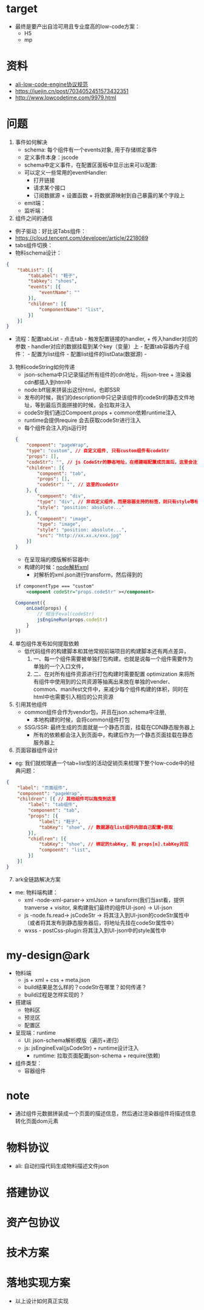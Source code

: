 # target
- 最终是要产出自洽可用且专业度高的low-code方案：
    - H5
    - mp
# 资料
- [ali-low-code-engine协议规范](https://lowcode-engine.cn/site/docs/specs/lowcode-spec)
- https://juejin.cn/post/7034052451573432351
- http://www.lowcodetime.com/9979.html

# 问题
1. 事件如何解决
    - schema: 每个组件有一个events对象, 用于存储绑定事件
    - 定义事件本身：jscode
    - schema中定义事件，在配置区面板中显示出来可以配置:
    - 可以定义一些常用的eventHandler:
        - 打开链接
        - 请求某个接口
        - 订阅数据源 + 设置函数 + 将数据源映射到自己暴露的某个字段上
    - emit端：
    - 监听端：
2. 组件之间的通信
- 例子驱动：好比说Tabs组件：
- https://cloud.tencent.com/developer/article/2218089
- tabs组件切换：
- 物料schema设计：
```json
{
    "tabList": [{
        "tabLabel": "鞋子",
        "tabkey": "shoes",
        "events": [{
            "eventName": ""
        }],
        "children": [{
            "componentName": "list",
        }]
    }]
}
```
- 流程：配置tabList - 点击tab - 触发配置链接的handler, + 传入handler对应的参数 - handler对应的数据挂载到某个key（变量）上 - 配置tab容器内子组件： - 配置为list组件 - 配置list组件的listData(数据源) - 
3. 物料codeString如何传递
    - json-schema中只记录描述所有组件的cdn地址，将json-tree + 渲染器cdn都插入到html中
    - node:bff层来拼装出这份html，也即SSR
    - 发布的时候，我们的description中只记录该组件的codeStr的静态文件地址，等到最后页面拼接的时候，会拉取并注入
    - codeStr我们通过Compoent.props + common依赖runtime注入
    - runtime会提供require 会去获取codeStr进行注入
    - 每个组件会注入的js运行时
    ```json
    {
        "compoent": "pageWrap",
        "type": "custom", // 自定义组件, 只有custom组件有codeStr
        "props": [],
        "codeStr": "", // js CodeStr的静态地址，在搭建端配置成页面后，这里会注入该组件pageWrap的jsCodeStr实体字符串
        "children": [{
            "compoent": "tab",
            "props": [],
            "codeStr": "", // 这里的codeStr
        }, {
            "compoent": "div",
            "type": "div", // 非自定义组件，而是容器支持的标签，则只有style等标签特有的一些属性
            "style": "position: absolute..." 
        }, {
            "compoent": "image",
            "type": "image",
            "style": "position: absolute...",
            "src": "http://xx.xx.x/xxx.jpg"
        }]
    }
    ```
    - 在呈现端的模版解析容器中:
    - 构建的时候：[node解析xml](https://juejin.cn/post/7061867443009880101)
        - 对解析的xml.json进行transform，然后得到的
    ```xml
    if componentType === "custom" 
        <compoent codeStr="props.codeStr" ></component>
    ```
    ```js
    Component({
        onLoad(props) {
            // 相当于eval(codeStr)
            jsEngineRun(props.codeStr)
        }
    })
    ```
4. 单包组件发布如何提取依赖
    - 低代码组件的构建脚本和其他常规前端项目的构建脚本还有两点差异，
        1. 一、每一个组件需要被单独打包构建，也就是说每一个组件需要作为单独的一个入口文件，
        2. 二、在对所有组件资源进行打包构建时需要配置 optimization 来将所有组件中使用到的公共资源等抽离出来放在单独的vender、common、manifest文件中，来减少每个组件构建的体积，同时在html中也需要引入相应的公共资源
5. 引用其他组件
    - common组件会作为vendor包，并且在json.schema中注册,
        - 本地构建的时候，会将common组件打包
    - SSG/SSR: 最终生成的页面就是一个静态页面，挂载在CDN静态服务器上
        - 所有的依赖都会注入到页面中，构建后作为一个静态页面挂载在静态服务器上
6. 页面容器组件设计
- eg: 我们就梳理通一个tab+list型的活动促销页来梳理下整个low-code中的经典问题：
```json
{
    "label": "页面组件",
    "component": "pageWrap",
    "children": [{ // 其他组件可以拖曳到这里
        "label": "tab组件",
        "component": "tab",
        "props": [{
            "label": "鞋子",
            "tabKey": "shoe", // 数据源在list组件内部自己配置+获取
        }],
        "chidlren": [{
            "tabKey": "shoe", // 绑定的tabKey, 和 props[n].tabKey对应
            "compoent": "list",
        }]
    }]
}
```
7. ark全链路解决方案
- me: 物料端构建：
    - xml -node-xml-parser-> xmlJson -> tansform(我们当ast看，提供tranverse + visitor, 来构建我们最终的组件UI-json) -> UI-json
    - js -node.fs.read-> jsCodeStr -> 将其注入到UI-json的codeStr属性中（或者将其发布到静态服务器后，将地址先挂在codeStr属性中）
    - wxss - postCss-plugin:将其注入到UI-json中的style属性中

# my-design@ark
- 物料端
    - js + xml + css + meta.json
    - build结果是怎么样的？codeStr在哪里？如何传递？
    - build过程是怎样实现的？
- 搭建端
    - 物料区
    - 预览区
    - 配置区
- 呈现端：runtime
    - UI: json-schema解析模版（遍历+递归）
    - js: jsEngineEval(jsCodeStr) + runtime设计注入
        - rumtime: 拉取页面配置json-schema + require(依赖)
- 组件类型：
    - 容器组件

# note
- 通过组件元数据拼装成一个页面的描述信息，然后通过渲染器组件将描述信息转化页面dom元素

# 物料协议
- ali: 自动扫描代码生成物料描述文件json
# 搭建协议
# 资产包协议
# 技术方案

# 落地实现方案
- 以上设计如何真正实现